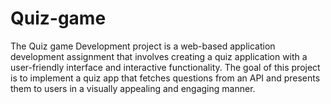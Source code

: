 # Quiz-game
The Quiz game Development project is a web-based application development assignment that involves creating a quiz application with a user-friendly interface and interactive functionality. The goal of this project is to implement a quiz app that fetches questions from an API and presents them to users in a visually appealing and engaging manner.
